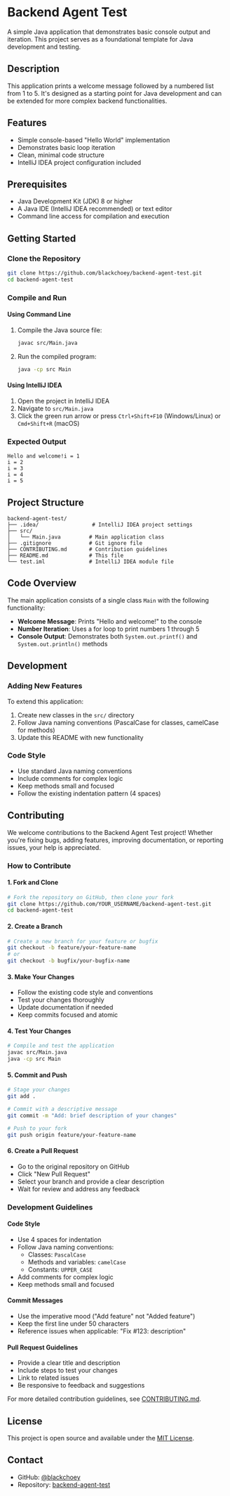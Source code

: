 # Backend Agent Test

A simple Java application that demonstrates basic console output and iteration. This project serves as a foundational template for Java development and testing.

## Description

This application prints a welcome message followed by a numbered list from 1 to 5. It's designed as a starting point for Java development and can be extended for more complex backend functionalities.

## Features

- Simple console-based "Hello World" implementation
- Demonstrates basic loop iteration
- Clean, minimal code structure
- IntelliJ IDEA project configuration included

## Prerequisites

- Java Development Kit (JDK) 8 or higher
- A Java IDE (IntelliJ IDEA recommended) or text editor
- Command line access for compilation and execution

## Getting Started

### Clone the Repository

```bash
git clone https://github.com/blackchoey/backend-agent-test.git
cd backend-agent-test
```

### Compile and Run

#### Using Command Line

1. Compile the Java source file:
   ```bash
   javac src/Main.java
   ```

2. Run the compiled program:
   ```bash
   java -cp src Main
   ```

#### Using IntelliJ IDEA

1. Open the project in IntelliJ IDEA
2. Navigate to `src/Main.java`
3. Click the green run arrow or press `Ctrl+Shift+F10` (Windows/Linux) or `Cmd+Shift+R` (macOS)

### Expected Output

```
Hello and welcome!i = 1
i = 2
i = 3
i = 4
i = 5
```

## Project Structure

```
backend-agent-test/
├── .idea/                 # IntelliJ IDEA project settings
├── src/
│   └── Main.java         # Main application class
├── .gitignore            # Git ignore file
├── CONTRIBUTING.md       # Contribution guidelines
├── README.md             # This file
└── test.iml              # IntelliJ IDEA module file
```

## Code Overview

The main application consists of a single class `Main` with the following functionality:

- **Welcome Message**: Prints "Hello and welcome!" to the console
- **Number Iteration**: Uses a for loop to print numbers 1 through 5
- **Console Output**: Demonstrates both `System.out.printf()` and `System.out.println()` methods

## Development

### Adding New Features

To extend this application:

1. Create new classes in the `src/` directory
2. Follow Java naming conventions (PascalCase for classes, camelCase for methods)
3. Update this README with new functionality

### Code Style

- Use standard Java naming conventions
- Include comments for complex logic
- Keep methods small and focused
- Follow the existing indentation pattern (4 spaces)

## Contributing

We welcome contributions to the Backend Agent Test project! Whether you're fixing bugs, adding features, improving documentation, or reporting issues, your help is appreciated.

### How to Contribute

#### 1. Fork and Clone
```bash
# Fork the repository on GitHub, then clone your fork
git clone https://github.com/YOUR_USERNAME/backend-agent-test.git
cd backend-agent-test
```

#### 2. Create a Branch
```bash
# Create a new branch for your feature or bugfix
git checkout -b feature/your-feature-name
# or
git checkout -b bugfix/your-bugfix-name
```

#### 3. Make Your Changes
- Follow the existing code style and conventions
- Test your changes thoroughly
- Update documentation if needed
- Keep commits focused and atomic

#### 4. Test Your Changes
```bash
# Compile and test the application
javac src/Main.java
java -cp src Main
```

#### 5. Commit and Push
```bash
# Stage your changes
git add .

# Commit with a descriptive message
git commit -m "Add: brief description of your changes"

# Push to your fork
git push origin feature/your-feature-name
```

#### 6. Create a Pull Request
- Go to the original repository on GitHub
- Click "New Pull Request"
- Select your branch and provide a clear description
- Wait for review and address any feedback

### Development Guidelines

#### Code Style
- Use 4 spaces for indentation
- Follow Java naming conventions:
  - Classes: `PascalCase`
  - Methods and variables: `camelCase`
  - Constants: `UPPER_CASE`
- Add comments for complex logic
- Keep methods small and focused

#### Commit Messages
- Use the imperative mood ("Add feature" not "Added feature")
- Keep the first line under 50 characters
- Reference issues when applicable: "Fix #123: description"

#### Pull Request Guidelines
- Provide a clear title and description
- Include steps to test your changes
- Link to related issues
- Be responsive to feedback and suggestions

For more detailed contribution guidelines, see [CONTRIBUTING.md](CONTRIBUTING.md).

## License

This project is open source and available under the [MIT License](LICENSE).

## Contact

- GitHub: [@blackchoey](https://github.com/blackchoey)
- Repository: [backend-agent-test](https://github.com/blackchoey/backend-agent-test)